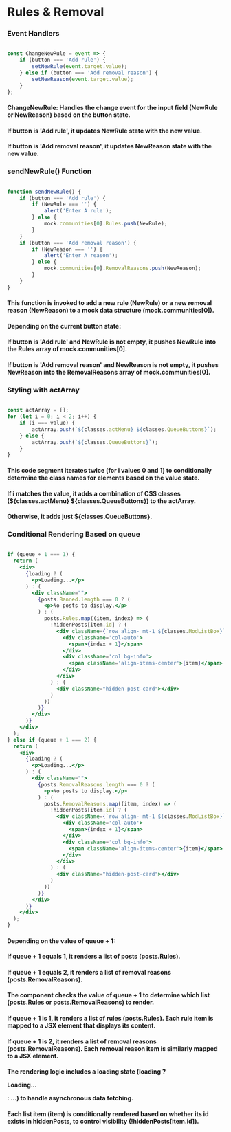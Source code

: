 # Rules & Removal
### Event Handlers
```jsx

const ChangeNewRule = event => {
    if (button === 'Add rule') {
        setNewRule(event.target.value);
    } else if (button === 'Add removal reason') {
        setNewReason(event.target.value);
    }
};


```
#### ChangeNewRule: Handles the change event for the input field (NewRule or NewReason) based on the button state.
#### If button is 'Add rule', it updates NewRule state with the new value.
#### If button is 'Add removal reason', it updates NewReason state with the new value.

### sendNewRule() Function
```jsx

function sendNewRule() {
    if (button === 'Add rule') {
        if (NewRule === '') {
            alert('Enter A rule');
        } else {
            mock.communities[0].Rules.push(NewRule);
        }
    }
    if (button === 'Add removal reason') {
        if (NewReason === '') {
            alert('Enter A reason');
        } else {
            mock.communities[0].RemovalReasons.push(NewReason);
        }
    }
}


```
#### This function is invoked to add a new rule (NewRule) or a new removal reason (NewReason) to a mock data structure (mock.communities[0]).
#### Depending on the current button state:
#### If button is 'Add rule' and NewRule is not empty, it pushes NewRule into the Rules array of mock.communities[0].
#### If button is 'Add removal reason' and NewReason is not empty, it pushes NewReason into the RemovalReasons array of mock.communities[0].

### Styling with actArray
```jsx

const actArray = [];
for (let i = 0; i < 2; i++) {
    if (i === value) {
        actArray.push(`${classes.actMenu} ${classes.QueueButtons}`);
    } else {
        actArray.push(`${classes.QueueButtons}`);
    }
}


```
#### This code segment iterates twice (for i values 0 and 1) to conditionally determine the class names for elements based on the value state.
#### If i matches the value, it adds a combination of CSS classes (${classes.actMenu} ${classes.QueueButtons}) to the actArray.
#### Otherwise, it adds just ${classes.QueueButtons}.

### Conditional Rendering Based on queue
```jsx

if (queue + 1 === 1) {
  return (
    <div>
      {loading ? (
        <p>Loading...</p>
      ) : (
        <div className="">
          {posts.Banned.length === 0 ? (
            <p>No posts to display.</p>
          ) : (
            posts.Rules.map((item, index) => (
              !hiddenPosts[item.id] ? (
                <div className={`row align- mt-1 ${classes.ModListBox}`}>
                  <div className='col-auto'>
                    <span>{index + 1}</span>
                  </div>
                  <div className='col bg-info'>
                    <span className='align-items-center'>{item}</span>
                  </div>
                </div>
              ) : (
                <div className="hidden-post-card"></div>
              )
            ))
          )}
        </div>
      )}
    </div>
  );
} else if (queue + 1 === 2) {
  return (
    <div>
      {loading ? (
        <p>Loading...</p>
      ) : (
        <div className="">
          {posts.RemovalReasons.length === 0 ? (
            <p>No posts to display.</p>
          ) : (
            posts.RemovalReasons.map((item, index) => (
              !hiddenPosts[item.id] ? (
                <div className={`row align- mt-1 ${classes.ModListBox}`}>
                  <div className='col-auto'>
                    <span>{index + 1}</span>
                  </div>
                  <div className='col bg-info'>
                    <span className='align-items-center'>{item}</span>
                  </div>
                </div>
              ) : (
                <div className="hidden-post-card"></div>
              )
            ))
          )}
        </div>
      )}
    </div>
  );
}


```
#### Depending on the value of queue + 1:
#### If queue + 1 equals 1, it renders a list of posts (posts.Rules).
#### If queue + 1 equals 2, it renders a list of removal reasons (posts.RemovalReasons).
#### The component checks the value of queue + 1 to determine which list (posts.Rules or posts.RemovalReasons) to render.
#### If queue + 1 is 1, it renders a list of rules (posts.Rules). Each rule item is mapped to a JSX element that displays its content.
#### If queue + 1 is 2, it renders a list of removal reasons (posts.RemovalReasons). Each removal reason item is similarly mapped to a JSX element.
#### The rendering logic includes a loading state (loading ? <p>Loading...</p> : ...) to handle asynchronous data fetching.
#### Each list item (item) is conditionally rendered based on whether its id exists in hiddenPosts, to control visibility (!hiddenPosts[item.id]).